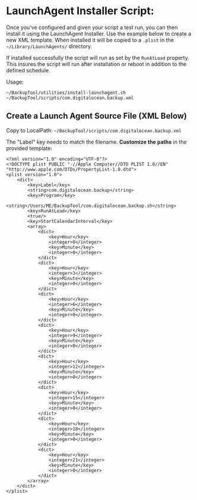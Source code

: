# LaunchAgent Installer Script:

Once you've configured and given your script a test run, you can then install 
it using the LaunchAgent Installer. Use the example below to create a new XML
 template. When installed it will be copied to a `.plist` in the 
 `~/Library/LaunchAgents/` directory.

If installed successfully the script will run as set by the `RunAtLoad` 
property.  This insures the script will run after installation or reboot 
in addition to the defined schedule.

Usage: 
```
~/BackupTool/utilities/install-launchagent.sh ~/BackupTool/scripts/com.digitalocean.backup.xml
```

## Create a Launch Agent Source File (XML Below)
Copy to LocalPath: `~/BackupTool/scripts/com.digitalocean.backup.xml`

The "Label" key needs to match the filename.
**Customize the paths** in the provided template:
```
<?xml version="1.0" encoding="UTF-8"?>
<!DOCTYPE plist PUBLIC "-//Apple Computer//DTD PLIST 1.0//EN" "http://www.apple.com/DTDs/PropertyList-1.0.dtd">
<plist version="1.0">
    <dict>
        <key>Label</key>
        <string>com.digitalocean.backup</string>
        <key>Program</key>
        <string>/Users/ME/BackupTool/com.digitalocean.backup.sh</string>
        <key>RunAtLoad</key>
        <true/>
        <key>StartCalendarInterval</key>
        <array>
            <dict>
                <key>Hour</key>
                <integer>0</integer>
                <key>Minute</key>
                <integer>0</integer>
            </dict>
            <dict>
                <key>Hour</key>
                <integer>3</integer>
                <key>Minute</key>
                <integer>0</integer>
            </dict>
            <dict>
                <key>Hour</key>
                <integer>6</integer>
                <key>Minute</key>
                <integer>0</integer>
            </dict>
            <dict>
                <key>Hour</key>
                <integer>9</integer>
                <key>Minute</key>
                <integer>0</integer>
            </dict>
            <dict>
                <key>Hour</key>
                <integer>12</integer>
                <key>Minute</key>
                <integer>0</integer>
            </dict>
            <dict>
                <key>Hour</key>
                <integer>15</integer>
                <key>Minute</key>
                <integer>0</integer>
            </dict>
            <dict>
                <key>Hour</key>
                <integer>18</integer>
                <key>Minute</key>
                <integer>0</integer>
            </dict>
            <dict>
                <key>Hour</key>
                <integer>21</integer>
                <key>Minute</key>
                <integer>0</integer>
            </dict>
        </array>
    </dict>
</plist>

```